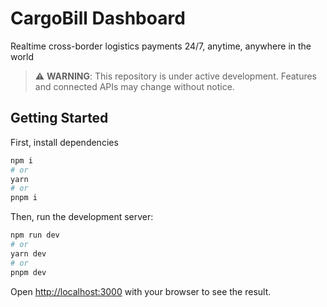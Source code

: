 # CargoBill Dashboard

Realtime cross-border logistics payments 24/7, anytime, anywhere in the world



> ⚠️ **WARNING**: This repository is under active development. Features and connected APIs may change without notice.



## Getting Started

First, install dependencies

```bash
npm i
# or
yarn
# or
pnpm i
```


Then, run the development server:

```bash
npm run dev
# or
yarn dev
# or
pnpm dev
```

Open [http://localhost:3000](http://localhost:3000) with your browser to see the result.
